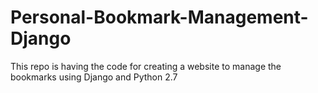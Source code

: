 # Personal-Bookmark-Management-Django
This repo is having the code for creating a website to manage the bookmarks using Django and Python 2.7

